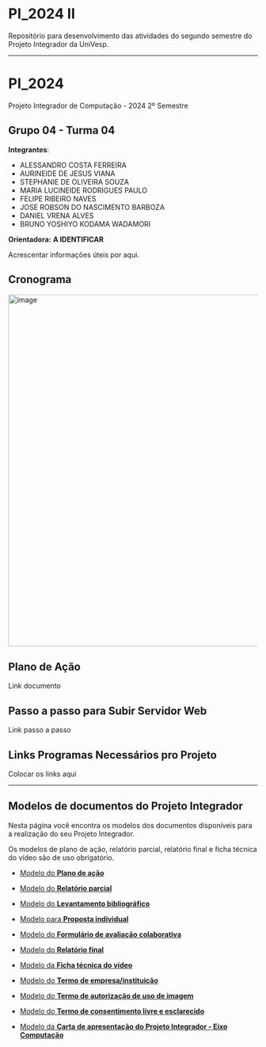 # PI_2024 II
Repositório para desenvolvimento das atividades do segundo semestre do Projeto Integrador da UniVesp.

---

# PI_2024
Projeto Integrador de Computação - 2024 2º Semestre

## Grupo 04 - Turma 04

**Integrantes**: 

- ALESSANDRO COSTA FERREIRA
- AURINEIDE DE JESUS VIANA
- STEPHANIE DE OLIVEIRA SOUZA
- MARIA LUCINEIDE RODRIGUES PAULO
- FELIPE RIBEIRO NAVES
- JOSE ROBSON DO NASCIMENTO BARBOZA
- DANIEL VRENA ALVES
- BRUNO YOSHIYO KODAMA WADAMORI

**Orientadora:** **A IDENTIFICAR**

Acrescentar informações úteis por aqui.

## Cronograma
<img width="710" alt="image" src="https://github.com/user-attachments/assets/810fe374-eff6-4086-9d39-734415854360">


## Plano de Ação
Link documento

## Passo a passo para Subir Servidor Web
Link passo a passo

## Links Programas Necessários pro Projeto
Colocar os links aqui



---

## Modelos de documentos do Projeto Integrador

Nesta página você encontra os modelos dos documentos disponíveis para a realização do seu Projeto Integrador.

Os modelos de plano de ação, relatório parcial, relatório final e ficha técnica do vídeo são de uso obrigatório.

- [Modelo do **Plano de ação**](https://assets.univesp.br/Proj_Integrador/2024-2S/Modelo-Plano_de_Acao.docx)
    
- [Modelo do **Relatório parcial**](https://assets.univesp.br/Proj_Integrador/2024-2S/Modelo_-_Relatorio_Parcial.docx)
    
- [Modelo do **Levantamento bibliográfico**](https://assets.univesp.br/Proj_Integrador/2024-2S/Levantamento%20bibliogr%C3%A1fico%20.docx)
    
- [Modelo para **Proposta individual**](https://assets.univesp.br/Proj_Integrador/2024-2S/Modelo%20de%20proposta%20individual.docx)
    
- [Modelo do **Formulário de avaliação colaborativa**](https://assets.univesp.br/Proj_Integrador/2024-2S/Modelo_Avaliacao_Colaborativa.docx)
    
- [Modelo do **Relatório final**](https://assets.univesp.br/Proj_Integrador/2024-2S/Modelo_Relatorio_Final.docx)
      
- [Modelo da **Ficha técnica do vídeo**](https://assets.univesp.br/Proj_Integrador/2024-2S/Modelo-Ficha_Tecnica_do_video.docx)
    
- [Modelo do **Termo de empresa/instituição**](https://assets.univesp.br/Proj_Integrador/2024-2S/Modelo-Termo_de_autorizacao_da_empresa.docx)
    
- [Modelo do **Termo de autorização de uso de imagem**](https://assets.univesp.br/Proj_Integrador/2024-2S/Modelo_Termo_de_autorizacao_de_uso_de_imagem.docx)
    
- [Modelo do **Termo de consentimento livre e esclarecido**](https://assets.univesp.br/Proj_Integrador/2024-2S/Modelo-Termo_de_Consentimento_Livre_e_Esclarecido.docx)
    
- [Modelo da **Carta de apresentação do Projeto Integrador - Eixo Computação**](https://assets.univesp.br/Proj_Integrador/2024-2S/Modelo_Carta-Apresentacao_PI_Computacao.docx)


    

